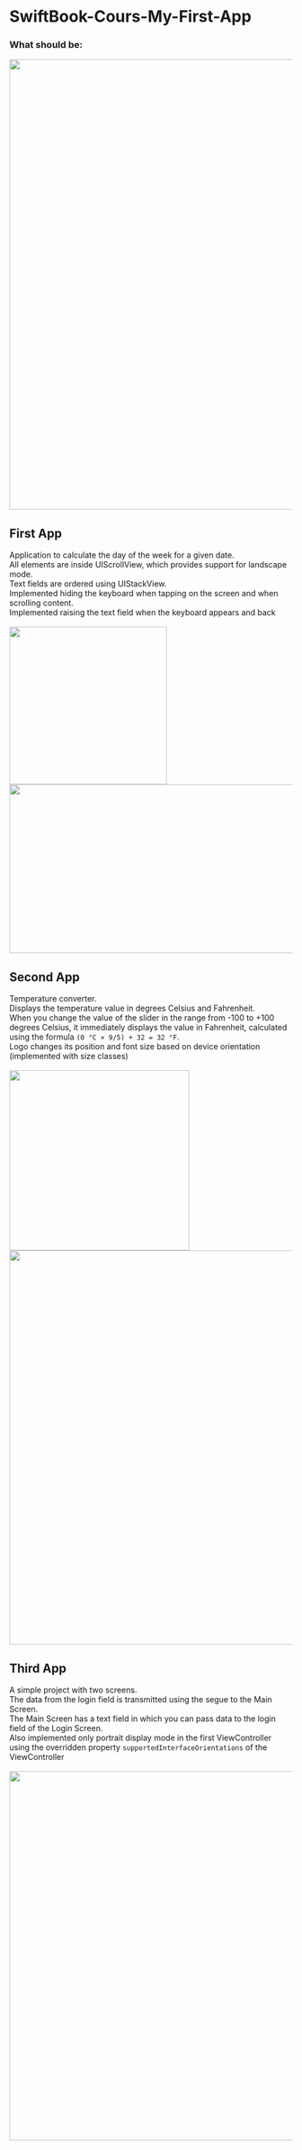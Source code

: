 # SwiftBook-Cours-My-First-App

### What should be: 
<img width="800" src="https://user-images.githubusercontent.com/80542175/179417196-0704622e-fd30-4d89-82b4-f28f580bae46.png">

## First App
Application to calculate the day of the week for a given date. <br>
All elements are inside UIScrollView, which provides support for landscape mode. <br>
Text fields are ordered using UIStackView.<br>
Implemented hiding the keyboard when tapping on the screen and when scrolling content. <br>
Implemented raising the text field when the keyboard appears and back <br><br>
<img width="280" src="https://user-images.githubusercontent.com/80542175/179417205-481a2ee1-45e0-4ba5-ab2a-eba22b900c6b.png"><img width="600" height="300" src="https://user-images.githubusercontent.com/80542175/179417206-dcfd931b-23de-4674-9455-69c9373bd7a7.gif">

## Second App
Temperature converter. <br>
Displays the temperature value in degrees Celsius and Fahrenheit. <br>
When you change the value of the slider in the range from -100 to +100 degrees Celsius, 
it immediately displays the value in Fahrenheit, calculated using the formula `(0 °C × 9/5) + 32 = 32 °F`. <br>
Logo changes its position and font size based on device orientation (implemented with size classes)<br><br>
<img width="320" src="https://user-images.githubusercontent.com/80542175/179417202-f5653bfe-66a9-4db9-a667-1c7b4fb5c852.png"><img width="700" src="https://user-images.githubusercontent.com/80542175/179417200-02fb5800-a515-4fd3-938b-ded77ef9e3b9.png">

## Third App
A simple project with two screens. <br>
The data from the login field is transmitted using the segue to the Main Screen. <br>
The Main Screen has a text field in which you can pass data to the login field of the Login Screen. <br>
Also implemented only portrait display mode in the first ViewController 
using the overridden property `supportedInterfaceOrientations` of the ViewController<br><br>
<img width="656" src="https://user-images.githubusercontent.com/80542175/179417194-c3d10e33-f123-44dd-8427-a4e911fade2d.png">
